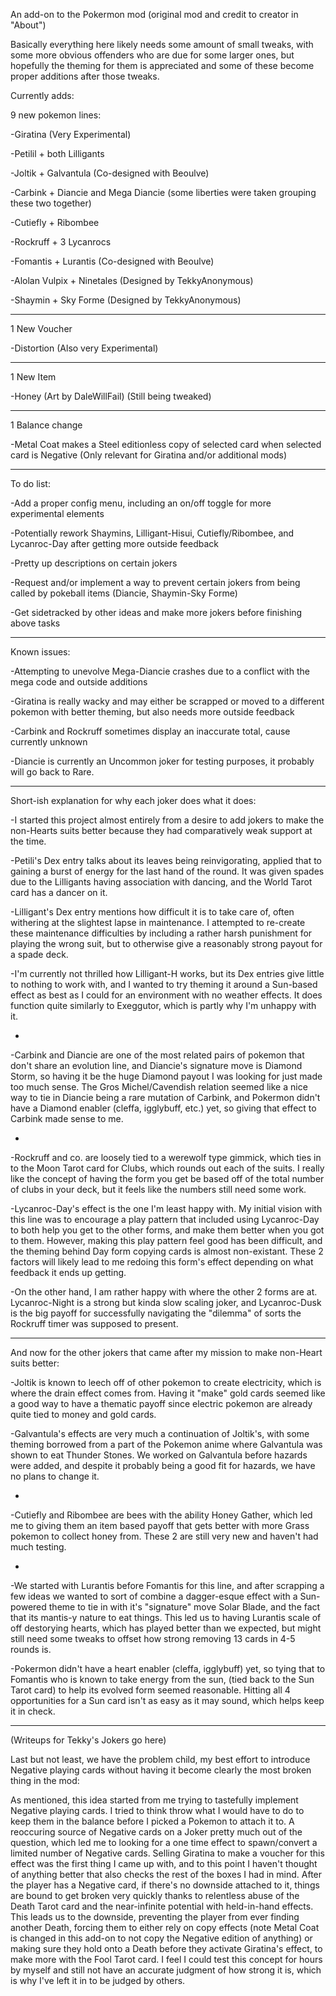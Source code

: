 An add-on to the Pokermon mod (original mod and credit to creator in "About")

Basically everything here likely needs some amount of small tweaks, with some more obvious offenders who are due for some larger ones, but hopefully
the theming for them is appreciated and some of these become proper additions after those tweaks.

Currently adds:

  9 new pokemon lines:

  -Giratina (Very Experimental)

  -Petilil + both Lilligants

  -Joltik + Galvantula (Co-designed with Beoulve)

  -Carbink + Diancie and Mega Diancie (some liberties were taken grouping these two together)

  -Cutiefly + Ribombee

  -Rockruff + 3 Lycanrocs

  -Fomantis + Lurantis (Co-designed with Beoulve)

  -Alolan Vulpix + Ninetales (Designed by TekkyAnonymous)

  -Shaymin + Sky Forme (Designed by TekkyAnonymous)

---
  
  1 New Voucher
  
  -Distortion (Also very Experimental)

---
  
  1 New Item

  -Honey (Art by DaleWillFail) (Still being tweaked)

---
  
  1 Balance change

  -Metal Coat makes a Steel editionless copy of selected card when selected card is Negative (Only relevant for Giratina and/or additional mods)

---

To do list:

  -Add a proper config menu, including an on/off toggle for more experimental elements

  -Potentially rework Shaymins, Lilligant-Hisui, Cutiefly/Ribombee, and Lycanroc-Day after getting more outside feedback

  -Pretty up descriptions on certain jokers

  -Request and/or implement a way to prevent certain jokers from being called by pokeball items (Diancie, Shaymin-Sky Forme)

  -Get sidetracked by other ideas and make more jokers before finishing above tasks

---

Known issues:

  -Attempting to unevolve Mega-Diancie crashes due to a conflict with the mega code and outside additions

  -Giratina is really wacky and may either be scrapped or moved to a different pokemon with better theming, but also needs more outside feedback

  -Carbink and Rockruff sometimes display an inaccurate total, cause currently unknown

  -Diancie is currently an Uncommon joker for testing purposes, it probably will go back to Rare.

---

Short-ish explanation for why each joker does what it does:

  -I started this project almost entirely from a desire to add jokers to make the non-Hearts suits better because they had comparatively weak support at the time.

  -Petili's Dex entry talks about its leaves being reinvigorating, applied that to gaining a burst of energy for the last hand of the round. It was given spades
    due to the Lilligants having association with dancing, and the World Tarot card has a dancer on it.

  -Lilligant's Dex entry mentions how difficult it is to take care of, often withering at the slightest lapse in maintenance. I attempted to re-create these maintenance
    difficulties by including a rather harsh punishment for playing the wrong suit, but to otherwise give a reasonably strong payout for a spade deck.

  -I'm currently not thrilled how Lilligant-H works, but its Dex entries give little to nothing to work with, and I wanted to try theming it around a Sun-based effect
    as best as I could for an environment with no weather effects. It does function quite similarly to Exeggutor, which is partly why I'm unhappy with it.

-

  -Carbink and Diancie are one of the most related pairs of pokemon that don't share an evolution line, and Diancie's signature move is Diamond Storm, so having it be
    the huge Diamond payout I was looking for just made too much sense. The Gros Michel/Cavendish relation seemed like a nice way to tie in Diancie being a rare
    mutation of Carbink, and Pokermon didn't have a Diamond enabler (cleffa, igglybuff, etc.) yet, so giving that effect to Carbink made sense to me.

-

  -Rockruff and co. are loosely tied to a werewolf type gimmick, which ties in to the Moon Tarot card for Clubs, which rounds out each of the suits. I really like the 
  concept of having the form you get be based off of the total number of clubs in your deck, but it feels like the numbers still need some work.

  -Lycanroc-Day's effect is the one I'm least happy with. My initial vision with this line was to encourage a play pattern that included using Lycanroc-Day
    to both help you get to the other forms, and make them better when you got to them. However, making this play pattern feel good has been difficult, and the theming
    behind Day form copying cards is almost non-existant. These 2 factors will likely lead to me redoing this form's effect depending on what feedback it ends up getting.

  -On the other hand, I am rather happy with where the other 2 forms are at. Lycanroc-Night is a strong but kinda slow scaling joker, and Lycanroc-Dusk is the
    big payoff for successfully navigating the "dilemma" of sorts the Rockruff timer was supposed to present.

---

And now for the other jokers that came after my mission to make non-Heart suits better:

  -Joltik is known to leech off of other pokemon to create electricity, which is where the drain effect comes from. Having it "make" gold cards seemed like a good way
    to have a thematic payoff since electric pokemon are already quite tied to money and gold cards.

  -Galvantula's effects are very much a continuation of Joltik's, with some theming borrowed from a part of the Pokemon anime where Galvantula was shown to eat
    Thunder Stones. We worked on Galvantula before hazards were added, and despite it probably being a good fit for hazards, we have no plans to change it.

-
  
  -Cutiefly and Ribombee are bees with the ability Honey Gather, which led me to giving them an item based payoff that gets better with more Grass pokemon to collect
    honey from. These 2 are still very new and haven't had much testing.

-

  -We started with Lurantis before Fomantis for this line, and after scrapping a few ideas we wanted to sort of combine a dagger-esque effect with a Sun-powered theme 
    to tie in with it's "signature" move Solar Blade, and the fact that its mantis-y nature to eat things. This led us to having Lurantis scale of off destorying hearts,
    which has played better than we expected, but might still need some tweaks to offset how strong removing 13 cards in 4-5 rounds is.

  -Pokermon didn't have a heart enabler (cleffa, igglybuff) yet, so tying that to Fomantis who is known to take energy from the sun, (tied back to the Sun Tarot card)
    to help its evolved form seemed reasonable. Hitting all 4 opportunities for a Sun card isn't as easy as it may sound, which helps keep it in check.

---

  (Writeups for Tekky's Jokers go here)

Last but not least, we have the problem child, my best effort to introduce Negative playing cards without having it become clearly the most broken thing in the mod:

  As mentioned, this idea started from me trying to tastefully implement Negative playing cards. I tried to think throw what I would have to do to keep them in the
  balance before I picked a Pokemon to attach it to. A reoccuring source of Negative cards on a Joker pretty much out of the question, which led me to looking for
  a one time effect to spawn/convert a limited number of Negative cards. Selling Giratina to make a voucher for this effect was the first thing I came up with, and to 
  this point I haven't thought of anything better that also checks the rest of the boxes I had in mind. After the player has a Negative card, if there's no downside 
  attached to it, things are bound to get broken very quickly thanks to relentless abuse of the Death Tarot card and the near-infinite potential with held-in-hand effects. 
  This leads us to the downside, preventing the player from ever finding another Death, forcing them to either rely on copy effects (note Metal Coat is changed in this 
  add-on to not copy the Negative edition of anything) or making sure they hold onto a Death before they activate Giratina's effect, to make more with the Fool Tarot card.
  I feel I could test this concept for hours by myself and still not have an accurate judgment of how strong it is, which is why I've left it in to be judged by others.
